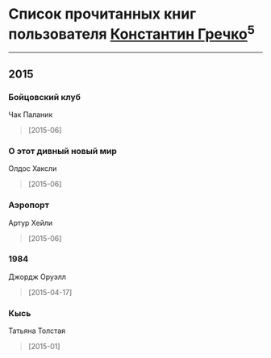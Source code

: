 # Список прочитанных книг пользователя [Константин Гречко](https://plus.google.com/107909390522043237958)<sup>5</sup>
---

## 2015

### Бойцовский клуб
Чак Паланик
> [2015-06] 


### О этот дивный новый мир
Олдос Хаксли
> [2015-06] 


### Аэропорт
Артур Хейли
> [2015-06] 


### 1984
Джордж Оруэлл
> [2015-04-17] 


### Кысь
Татьяна Толстая
> [2015-01] 



